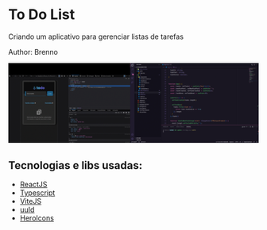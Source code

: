 # To Do List

Criando um aplicativo para gerenciar listas de tarefas

Author: Brenno

![screen](./public/bcl-lab_todolist2022.gif)

## Tecnologias e libs usadas: 

- [ReactJS](https://reactjs.org/)
- [Typescript](https://www.typescriptlang.org/)
- [ViteJS](https://vitejs.dev/)
- [uuId](https://www.npmjs.com/package/uuid)
- [HeroIcons](https://heroicons.com/)